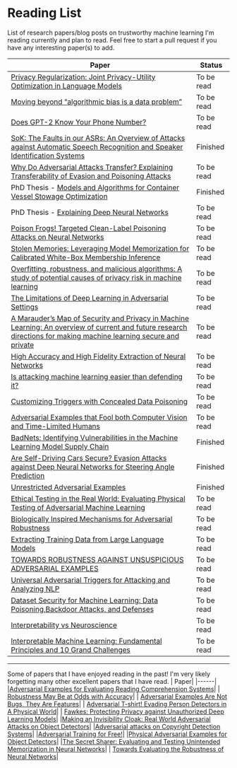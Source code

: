 # Reading List
List of research papers/blog posts on trustworthy machine learning I'm reading currently and plan to read. Feel free to start a pull request if you have any interesting paper(s) to add. 


| Paper                              |Status |
| -----------------------------------| -------| 
| [Privacy Regularization: Joint Privacy-Utility Optimization in Language Models](http://cseweb.ucsd.edu/~fmireshg/naacl_2021_private_text_gen.pdf)| To be read|
| [Moving beyond “algorithmic bias is a data problem”](https://www.cell.com/patterns/fulltext/S2666-3899(21)00061-1)| To be read| 
| [Does GPT-2 Know Your Phone Number?](https://bair.berkeley.edu/blog/2020/12/20/lmmem/) | To be read| 
| [SoK: The Faults in our ASRs: An Overview of Attacks against Automatic Speech Recognition and Speaker Identification Systems](https://arxiv.org/abs/2007.06622)|Finished|
| [Why Do Adversarial Attacks Transfer? Explaining Transferability of Evasion and Poisoning Attacks](https://www.usenix.org/system/files/sec19-demontis.pdf)|To be read|
| PhD Thesis - [Models and Algorithms for Container Vessel Stowage Optimization](https://core.ac.uk/download/pdf/50527435.pdf)|Finished|
| PhD Thesis - [Explaining Deep Neural Networks](https://arxiv.org/pdf/2010.01496.pdf)|To be read| 
| [Poison Frogs! Targeted Clean-Label Poisoning Attacks on Neural Networks](https://arxiv.org/abs/1804.00792)|To be read| 
| [Stolen Memories: Leveraging Model Memorization for Calibrated White-Box Membership Inference](https://arxiv.org/abs/1906.11798)|To be read|
| [Overfitting, robustness, and malicious algorithms: A study of potential causes of privacy risk in machine learning](https://content.iospress.com/download/journal-of-computer-security/jcs191362?id=journal-of-computer-security%2Fjcs191362)|To be read| 
|[The Limitations of Deep Learning in Adversarial Settings](https://arxiv.org/abs/1511.07528)|To be read| 
| [A Marauder’s Map of Security and Privacy in Machine Learning: An overview of current and future research directions for making machine learning secure and private](https://arxiv.org/pdf/1811.01134.pdf)|To be read| 
| [High Accuracy and High Fidelity Extraction of Neural Networks](https://arxiv.org/abs/1909.01838)|To be read| 
|[Is attacking machine learning easier than defending it?](http://www.cleverhans.io/security/privacy/ml/2017/02/15/why-attacking-machine-learning-is-easier-than-defending-it.html)|To be read| 
| [Customizing Triggers with Concealed Data Poisoning](https://arxiv.org/pdf/2010.12563.pdf)|To be read| 
| [Adversarial Examples that Fool both Computer Vision and Time-Limited Humans](https://arxiv.org/pdf/1802.08195.pdf)|To be read|
| [BadNets: Identifying Vulnerabilities in the Machine Learning Model Supply Chain](https://machine-learning-and-security.github.io/papers/mlsec17_paper_51.pdf)|Finished|
| [Are Self-Driving Cars Secure? Evasion Attacks against Deep Neural Networks for Steering Angle Prediction](https://arxiv.org/pdf/1904.07370.pdf)|Finished|
| [Unrestricted Adversarial Examples](https://arxiv.org/pdf/1809.08352.pdf)|Finished|
| [Ethical Testing in the Real World: Evaluating Physical Testing of Adversarial Machine Learning](https://securedata.lol/camera_ready/27.pdf)| To be read|
| [Biologically Inspired Mechanisms for Adversarial Robustness](https://proceedings.neurips.cc/paper/2020/file/17256f049f1e3fede17c7a313f7657f4-Paper.pdf)| To be read|
| [Extracting Training Data from Large Language Models](https://arxiv.org/pdf/2012.07805.pdf)| To be read|
| [TOWARDS ROBUSTNESS AGAINST UNSUSPICIOUS ADVERSARIAL EXAMPLES](https://arxiv.org/pdf/2005.04272.pdf)| To be read|
| [Universal Adversarial Triggers for Attacking and Analyzing NLP](https://arxiv.org/abs/1908.07125) | To be read| 
| [Dataset Security for Machine Learning: Data Poisoning,Backdoor Attacks, and Defenses](https://arxiv.org/pdf/2012.10544.pdf) | To be read| 
| [Interpretability vs Neuroscience](http://colah.github.io/notes/interp-v-neuro/)| To be read| 
| [Interpretable Machine Learning: Fundamental Principles and 10 Grand Challenges](https://arxiv.org/abs/2103.11251)| To be read| 


-----------------

Some of papers that I have enjoyed reading in the past! I'm very likely forgetting many other excellent papers that I have read. 
| Paper| 
|------|
|[Adversarial Examples for Evaluating Reading Comprehension Systems](https://nlp.stanford.edu/pubs/jia2017adversarial.pdf)|
| [Robustness May Be at Odds with Accuracy](https://arxiv.org/abs/1805.12152#:~:text=We%20show%20that%20there%20may,a%20reduction%20of%20standard%20accuracy.)|
| [Adversarial Examples Are Not Bugs, They Are Features](https://arxiv.org/abs/1905.02175)|
| [Adversarial T-shirt! Evading Person Detectors in A Physical World](https://arxiv.org/abs/1910.11099)|
| [Fawkes: Protecting Privacy against Unauthorized Deep Learning Models](http://people.cs.uchicago.edu/~ravenben/publications/pdf/fawkes-usenix20.pdf)|
|[Making an Invisibility Cloak: Real World Adversarial Attacks on Object Detectors](https://arxiv.org/abs/1910.14667)|
|[Adversarial attacks on Copyright Detection Systems](https://arxiv.org/abs/1906.07153)|
|[Adversarial Training for Free!](https://arxiv.org/abs/1904.12843)|
|[Physical Adversarial Examples for Object Detectors](https://arxiv.org/abs/1807.07769)|
|[The Secret Sharer: Evaluating and Testing Unintended Memorization in Neural Networks](https://www.usenix.org/system/files/sec19-carlini.pdf)|
| [Towards Evaluating the Robustness of Neural Networks](https://arxiv.org/pdf/1608.04644.pdf)|




